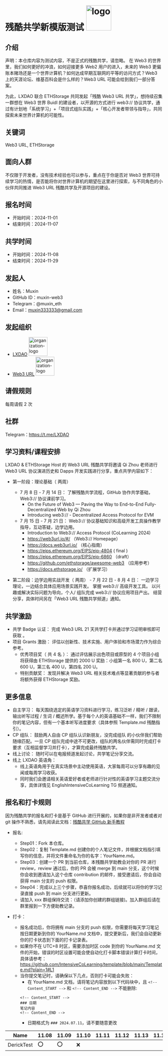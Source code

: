 # 残酷共学新模版测试 <img alt="logo" height="80px" width="80px" src="https://avatars.githubusercontent.com/u/167147327?s=200&v=4" />

## 介绍

声明：本仓库内容为测试内容，不是正式的残酷共学，请忽略。
在 Web3 的世界里，我们如何更好的冲浪，如何迎接更多 Web2 用户的进入，未来的 Web3 更偏账本赌场还是一个世界计算机？如何达成早期互联网的平等的访问方式？Web3 上的天涯论坛、维基百科会是什么样的？Web3 URL 可能会给到我们一部分答案。

为此，LXDAO 联合 ETHStorage 共同发起「残酷 Web3 URL 共学」，想持续召集一群想在 Web3 世界 Buidl 的建设者，以开源的方式进行 web3:// 协议共学，通过有计划地「系统学习」+「项目式组队实践」+「核心开发者带领与指导」，共同探索未来世界计算机的可能性。

## 关键词

Web3 URL, ETHStorage

## 面向人群

不仅限于开发者，没有技术经验也可以参与，重点在于你是否对 Web3 世界可持续学习的热情，是否能将你对世界计算机的期望在这里进行探索，与不同角色的小伙伴共同推进 Web3 URL 残酷共学及开源项目的建设。

## 报名时间

- 开始时间：2024-11-01
- 结束时间：2024-11-07

## 共学时间

- 开始时间：2024-11-08
- 结束时间：2024-11-29

## 发起人

- 姓名：Muxin
- GitHub ID：muxin-web3
- Telegram：@muxin_eth
- Email：muxin333333@gmail.com

## 发起组织

- [LXDAO](https://lxdao.io/) <img alt="organization-logo" height="60px" width="60px" src="https://avatars.githubusercontent.com/u/167147327?s=200&v=4" />
- [Web3 URL](https://docs.google.com/presentation/d/1egJUKJrjC9wjkmOF9sLBkTSwHpd6hl8FXkWehPW7kFk/edit#slide=id.g1754f50a55c_0_11) <img alt="organization-logo" height="60px" width="60px" src="https://avatars.githubusercontent.com/u/167147327?s=200&v=4" />

## 请假规则

每周请假 2 次

## 社群

Telegram：https://t.me/LXDAO

## 学习资料/课程安排

LXDAO & ETHStorage Host 的 Web3 URL 残酷共学将邀请 Qi Zhou 老师进行 Web3 URL 协议演进历史和 Dapps 开发实践进行分享，重点共学内容如下：

- 第一阶段：理论基础（ 两周）

  - 7 月 8 日 - 7 月 14 日： 了解残酷共学流程，GitHub 协作共学基础，Web3:// 协议课前学习。
    - On the Future of Web3 — Paving the Way to End-to-End Fully-Decentralized Web by Qi Zhou
    - Introducing web3:// - Decentralized Access Protocol for EVM
  - 7 月 15 日 - 7 月 21 日： Web3:// 协议基础知识和高级开发工具操作教学指导，互动答疑，边学边用。
    - Introduction to Web3:// Access Protocol (CoLearning 2024)
    - https://web3url.io/#/ （Web3:// Homepage）
    - https://docs.web3url.io/ （核心指南）
    - https://eips.ethereum.org/EIPS/eip-4804 ( final )
    - https://eips.ethereum.org/EIPS/eip-6860 （draft）
    - https://github.com/ethstorage/awesome-web3 （应用参考）
    - https://docs.ethstorage.io/ （扩展学习）

- 第二阶段：边学边用实战开发（ 两周） - 7 月 22 日 - 8 月 4 日： 一边学习理论，一边结合具体应用场景实践开发。
  掌握 web3:// 高级开发工具。
  以兴趣或解决实际问题为导向，个人/ 组队完成 web3:// 协议应用项目产出。
  结营分享，具体时间另在「Web3 URL 残酷共学频道」通知。

## 共学激励

- 共学 Badge 认证： 完成 Web3 URL 21 天共学打卡并通过学习证明审核即可获取 。
- 项目 Grants 激励： 评估以创新性、技术实施、用户体验和市场潜力作为综合参考。
  - 优秀项目奖（ 共 4 名 ）： 通过评估展示出色项目或原型的 4 个项目小组将获得由 ETHStorage 提供的 2000 U 奖励：小组第一名 800 U，第二名 600 U，第三名 400 U，第四名 200 U。
  - 特别贡献奖： 发现并解决 Web3 URL 相关技术难点等显著贡献的参与者将额外获得 ETHStorage 奖励。

## 更多信息

- 自主学习： 每天围绕选定的英语学习资料进行学习，练习泛听 / 精听 / 跟读，输出听写过程 / 生词 / 概述所学。基于每个人的英语基础不一样，我们不限制你的笔记内容，但有一个基本听写进度要求（具体参照 Template.md 残酷指引）。
- CP 组队： 鼓励两人自由 CP 组队认识新朋友，没完成组队 的小伙伴我们帮助随缘匹配。一旦 CP 组队完成中途不可更改，组队的两名伙伴需同时完成打卡要求（互相监督学习并打卡），才算完成最终残酷共学。
- 线上讨论： 随时可以在电报频道发起讨论，共学笔记分享交流。
- 线上 LXDAO 英语角：
  - 线上英语角用于在真实场景中主动使用英语，大家每周可以分享有趣的见闻或每周学习收获。
  - 同时我们会邀请相关英语爱好者或老师进行针对性的英语学习主题交流分享，具体详情见 EnglishIntensiveCoLearning TG 频道通知。

## 报名和打卡规则

因为残酷共学的报名和打卡是基于 GitHub 进行开展的，如果你是非开发者或者对 git 操作不熟悉，请先阅读此文档：[残酷共学 GitHub 新手教程](https://www.notion.so/lxdao/GitHub-53fca5ba49bb40c69e4e40e69f58f416)

- 报名:

  - Step01：Fork 本仓库。
  - Step02：复制 Template.md 创建你的个人笔记文件，并根据文档指引填写你的信息，并将文件重命名为你的名字：YourName.md。
  - Step03：创建一个 PR 到当前仓库，本残酷共学助教会对你的 PR 进行 review，review 通过后，你的 PR 会被 merge 到 main 分支，这个时候你会收到邀请加入这个仓库 contribution 的邮件，接受邀请后，你会自动获得 main 分支的 push 权限。
  - Step04：完成以上三个步骤，恭喜你报名成功，后续就可以将你的学习记录直接 push 到 main 分支进行更新。
  - 请加入 xxx 群组保持交流：（请添加你创建的群组链接)。加入群组后请在群里报到一下方便助教记录。

- 打卡：
  - 报名成功后，你将拥有 main 分支的 push 权限，你需要将每天学习笔记按日期更新到你的 YourName.md 文档中，提交更新后，我们会自动更新你的打卡状态到下面的打卡记录表。
  - 如果你不在 UTC+8 时区，需要添加时区 code 到你的 YourName.md 文件的开始，错误的时区设置可能会使自动化打卡脚本错误计算打卡时间，具体请参考：https://github.com/IntensiveCoLearning/template/blob/main/Template.md?plain=1#L1
  - 当你提交笔记时，请确保以下几点，否则打卡可能会失败：
    - 在 YourName.md 文档，请将笔记内容放到以下代码块中，且 `<!-- Content_START -->` 和 `<!-- Content_END -->` 不能删除:
    ```
    <!-- Content_START -->
    ### 日期
    笔记内容
    <!-- Content_END -->
    ```
    - 日期格式为 `### 2024.07.11`，请不要随意更改
   

<!-- START_COMMIT_TABLE -->
| Name | 11.08 | 11.09 | 11.10 | 11.11 | 11.12 | 11.13 | 11.14 | 11.15 | 11.16 | 11.17 | 11.18 | 11.19 | 11.20 | 11.21 | 11.22 | 11.23 | 11.24 | 11.25 | 11.26 | 11.27 | 11.28 | 11.29 |
| ------------- | ---- | ---- | ---- | ---- | ---- | ---- | ---- | ---- | ---- | ---- | ---- | ---- | ---- | ---- | ---- | ---- | ---- | ---- | ---- | ---- | ---- | ---- |
| DerickTest | ⭕️ | ⭕️ | ❌ | | | | | | | | | | | | | | | | | | | |
<!-- END_COMMIT_TABLE -->

